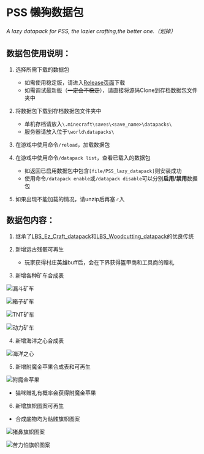 # PSS ~~懒狗~~数据包
###### A lazy datapack for PSS, the lazier crafting,the better one.（划掉）

## 数据包使用说明：
1. 选择所需下载的数据包  
   - 如需使用稳定版，请进入[Release页面](https://github.com/DreamingLri/PSS_lazy_datapack/releases)下载  
   - 如需调试最新版（~~一定会不稳定~~），请直接将源码Clone到存档数据包文件夹中  

2. 将数据包下载到存档数据包文件夹中  
   - 单机存档请放入`\.minecraft\saves\<save_name>\datapacks\`  
   - 服务器请放入位于`\world\datapacks\`  

3. 在游戏中使用命令`/reload`，加载数据包  

4. 在游戏中使用命令`/datapack list`，查看已载入的数据包  
   - 如返回已启用数据包中包含`[file/PSS_lazy_datapack]`则安装成功  
   - 使用命令`/datapack enable`或`/datapack disable`可以分别**启用/禁用**数据包  

5. 如果出现不能加载的情况，请unzip后再塞♂入

## 数据包内容：
1. 继承了[LBS_Ez_Craft_datapack](https://github.com/Sinbing/LBS_Ez_Craft_datapack/)和[LBS_Woodcutting_datapack](https://github.com/Sinbing/LBS_Woodcutting_datapack/)的优良传统

2. 新增远古残骸可再生
   - 玩家获得村庄英雄buff后，会在下界获得盔甲商和工具商的赠礼

3. 新增各种矿车合成表

 ![漏斗矿车](https://s2.loli.net/2022/04/08/XV8qa7nrNBWhGC3.png)  

 ![箱子矿车](https://s2.loli.net/2022/04/08/rA1EG3ZSn7tV2Ig.png)   

 ![TNT矿车](https://s2.loli.net/2022/04/08/F6KIyLtTEurX4gD.png)  
 
 ![动力矿车](https://s2.loli.net/2022/04/08/1r97ynV38FlvJiM.png)  

4. 新增海洋之心合成表

 ![海洋之心](https://s2.loli.net/2022/04/08/x8UiaWQnDAKm7eS.png)

5. 新增附魔金苹果合成表和可再生

 ![附魔金苹果](https://s2.loli.net/2022/04/08/QJ7W6grIZt5yzq2.png)
 
 - 猫咪赠礼有概率会获得附魔金苹果

6. 新增旗帜图案可再生

 - 合成底物均为骷髅旗帜图案

 ![猪鼻旗帜图案](https://sm.ms/delete/ejg1C2HmPoLqUDfxSZ5XTE86AW)
 
 ![苦力怕旗帜图案](https://sm.ms/delete/8irp1njcezwAPNJsI2tlE9fZXC)

